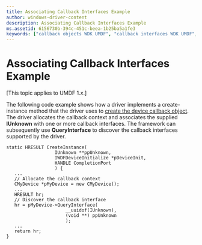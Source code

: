 ```yaml
---
title: Associating Callback Interfaces Example
author: windows-driver-content
description: Associating Callback Interfaces Example
ms.assetid: 6156730b-394c-451c-beea-1b25ba5a1fe3
keywords: ["callback objects WDK UMDF", "callback interfaces WDK UMDF", "associating callback interfaces WDK UMDF"]
---
```


# Associating Callback Interfaces Example


\[This topic applies to UMDF 1.*x*.\]

The following code example shows how a driver implements a create-instance method that the driver uses to [create the device callback object](creating-callback-objects-example.md). The driver allocates the callback context and associates the supplied **IUnknown** with one or more callback interfaces. The framework can subsequently use **QueryInterface** to discover the callback interfaces supported by the driver.

```
static HRESULT CreateInstance(
                  IUnknown **ppUnknown, 
                  IWDFDeviceInitialize *pDeviceInit,
                  HANDLE CompletionPort 
                  ) {
   ...
   // Allocate the callback context
   CMyDevice *pMyDevice = new CMyDevice();
   ...
   HRESULT hr;
   // Discover the callback interface
   hr = pMyDevice->QueryInterface( 
                      __uuidof(IUnknown), 
                      (void **) ppUnknown
                      );
   ...
   return hr;
}
```

 

 





